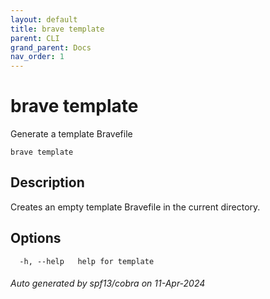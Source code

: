 ```yaml
---
layout: default
title: brave template
parent: CLI
grand_parent: Docs
nav_order: 1
---
```


# brave template

Generate a template Bravefile

```
brave template
```

## Description

Creates an empty template Bravefile in the current directory.

## Options

```
  -h, --help   help for template
```

###### Auto generated by spf13/cobra on 11-Apr-2024
